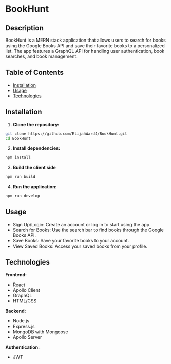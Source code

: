 # BookHunt
## Description

BookHunt is a MERN stack application that allows users to search for books using the Google Books API and save their favorite books to a personalized list. The app features a GraphQL API for handling user authentication, book searches, and book management.

## Table of Contents

- [Installation](#installation)
- [Usage](#usage)
- [Technologies](#technologies)

## Installation

1. **Clone the repository:**
  ```bash
  git clone https://github.com/ElijahWard4/BookHunt.git
  cd BookHunt
  ```

2. **Install dependencies:**
  ```bash
  npm install
  ```

3. **Build the client side**
  
  ```bash
  npm run build
  ```

4. **Run the application:**
  ```bash
  npm run develop
  ```

## Usage

- Sign Up/Login: Create an account or log in to start using the app.
- Search for Books: Use the search bar to find books through the Google Books API.
- Save Books: Save your favorite books to your account.
- View Saved Books: Access your saved books from your profile.

## Technologies

**Frontend:**
- React
- Apollo Client
- GraphQL
- HTML/CSS

**Backend:**
- Node.js
- Express.js
- MongoDB with Mongoose
- Apollo Server

**Authentication:**
- JWT
